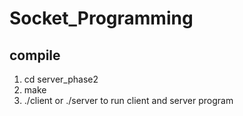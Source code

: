 # Socket_Programming

## compile
1. cd server_phase2
2. make
3. ./client or ./server to run client and server program

